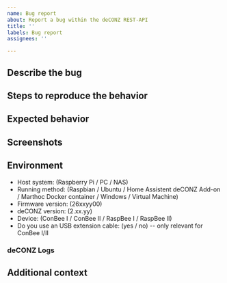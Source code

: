 ```yaml
---
name: Bug report
about: Report a bug within the deCONZ REST-API
title: ''
labels: Bug report
assignees: ''

---
```


<!--
  - Use this issue template to report a bug in the deCONZ REST-API.
  - If you want to report a bug for the Phoscon App, please head over to: https://github.com/dresden-elektronik/phoscon-app-beta
  - If you're unsure if the bug fits into this issue tracker, please ask for advise in our Discord chat: https://discord.gg/QFhTxqN
  - Please make sure sure you're running the latest version of deCONZ: https://github.com/dresden-elektronik/deconz-rest-plugin/releases
-->

## Describe the bug
<!--
  Describe the issue you are experiencing here to communicate to the
  maintainers. Tell us what you were trying to do and what happened.

  Help us understand the issue by providing valuable context.
-->

## Steps to reproduce the behavior
<!--
  If the problem is reproducable, list the steps here:

  1. Go to '...'
  2. Click on '....'
  3. Scroll down to '....'
  4. Observed error

  If the problem can't be reproduced and is sporadic, please provide some details
  on how often and when the issue happens.
-->

## Expected behavior
<!--
  If applicable, describe what you expected to happen.
-->

## Screenshots
<!--
  If applicable, add screenshots to help explain the problem.
-->

## Environment
<!--
  The deCONZ and firmware versions are found in the Phoscon App: Menu -> Settings -> Gateway,
  as well as in the deCONZ GUI: Menu > Help > About deCONZ.
-->

 - Host system: (Raspberry Pi / PC / NAS)
 - Running method: (Raspbian / Ubuntu / Home Assistent deCONZ Add-on / Marthoc Docker container / Windows / Virtual Machine)
 - Firmware version: (26xxyy00)
 - deCONZ version: (2.xx.yy)
 - Device: (ConBee I / ConBee II / RaspBee I / RaspBee II)
 - Do you use an USB extension cable: (yes / no) -- only relevant for ConBee I/II

### deCONZ Logs
<!--
  Debug logs can help to investigate certain problems like device pairing and communication issues.
  Logging can be enabled on the command line as described in:
  https://github.com/dresden-elektronik/deconz-rest-plugin/wiki/deCONZ-debug-switches
-->

## Additional context
<!--
  If relevant, add any other context about the problem here, like network size, number of routers and end-devices
  and what kind of devices/brands are in the network.
-->
